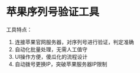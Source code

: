 # 苹果序列号验证工具

工具特点：

1. 连接苹果官网服务器，对序列号进行验证，判定准确
2. 自动化批量处理，无需人工值守
3. UI操作方便，傻瓜化的流程设计
4. 自动拨号更换IP，突破苹果服务器IP限制
